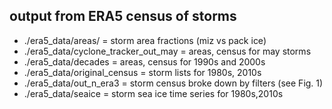 ## output from ERA5 census of storms
* ./era5_data/areas/ = storm area fractions (miz vs pack ice)
* ./era5_data/cyclone_tracker_out_may = areas, census for may storms
* ./era5_data/decades = areas, census for 1990s and 2000s
* ./era5_data/original_census = storm lists for 1980s, 2010s
* ./era5_data/out_n_era3 = storm census broke down by filters (see Fig. 1)
* ./era5_data/seaice = storm sea ice time series for 1980s,2010s
